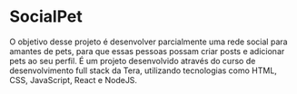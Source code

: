 # SocialPet

O objetivo desse projeto é desenvolver parcialmente uma rede social para amantes de pets, para que essas pessoas possam criar posts e adicionar pets ao seu perfil. É um projeto desenvolvido através do curso de desenvolvimento full stack da Tera, utilizando tecnologias como HTML, CSS, JavaScript, React e NodeJS.


